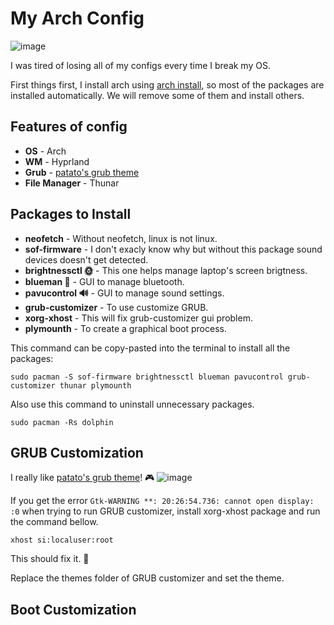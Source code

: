 # My Arch Config

![image](https://github.com/user-attachments/assets/2023e64a-239a-4966-b2c9-a76aeb153170)

I was tired of losing all of my configs every time I break my OS.

First things first, I install arch using [arch install](https://wiki.archlinux.org/title/Archinstall), so most of the packages are installed automatically. We will remove some of them and install others.

## Features of config
+ **OS**     -  Arch
+ **WM**     -  Hyprland
+ **Grub**   -  [patato's grub theme](https://github.com/Patato777/dotfiles/tree/main/grub)
+ **File Manager**   -  Thunar

## Packages to Install
+ **neofetch**            -  Without neofetch, linux is not linux.
+ **sof-firmware**        -  I don't exacly know why but without this package sound devices doesn't get detected.
+ **brightnessctl 🌞**    -  This one helps manage laptop's screen brigtness.
+ **blueman 🔷**          -  GUI to manage bluetooth.
+ **pavucontrol 🔊**      -  GUI to manage sound settings.
+ **grub-customizer**     -  To use customize GRUB.
+ **xorg-xhost**          -  This will fix grub-customizer gui problem.
+ **plymounth**           -  To create a graphical boot process.

This command can be copy-pasted into the terminal to install all the packages: <br>

``` 
sudo pacman -S sof-firmware brightnessctl blueman pavucontrol grub-customizer thunar plymounth
```

Also use this command to uninstall unnecessary packages.
``` 
sudo pacman -Rs dolphin
```

## GRUB Customization
I really like [patato's grub theme](https://github.com/Patato777/dotfiles/tree/main/grub)! 🎮
![image](https://github.com/user-attachments/assets/5011aef3-8219-47d0-8c3d-4acd9154c6e6)


If you get the error `` Gtk-WARNING **: 20:26:54.736: cannot open display: :0 `` when trying to run GRUB customizer, install xorg-xhost package and run the command bellow.
```
xhost si:localuser:root
```
This should fix it. 🔧

Replace the themes folder of GRUB customizer and set the theme.

## Boot Customization
